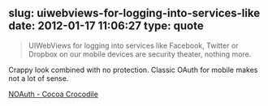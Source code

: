 slug: uiwebviews-for-logging-into-services-like
date: 2012-01-17 11:06:27
type: quote
---

> UIWebViews for logging into services like Facebook, Twitter or Dropbox on our mobile devices are security theater, nothing more.

Crappy look combined with no protection. Classic OAuth for mobile makes not a lot of sense.

 [NOAuth - Cocoa Crocodile](http://neonacho.calepin.co/noauth.html)
